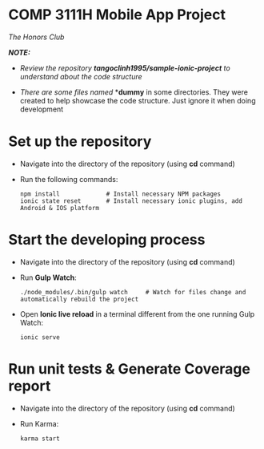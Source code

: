 # COMP 3111H Mobile App Project
*The Honors Club*



***NOTE:***

-   *Review the repository* ***tangoclinh1995/sample-ionic-project*** *to understand about the
    code structure*

-   *There are some files named* ***dummy** in some directories. They were created to help
    showcase the code structure. Just ignore it when doing development



# Set up the repository

-   Navigate into the directory of the repository (using **cd** command)

-   Run the following commands:
    
    ```
    npm install             # Install necessary NPM packages
    ionic state reset       # Install necessary ionic plugins, add Android & IOS platform
    ```



# Start the developing process

-   Navigate into the directory of the repository (using **cd** command)

-   Run **Gulp Watch**:   

    ```
    ./node_modules/.bin/gulp watch     # Watch for files change and automatically rebuild the project
    ```

-   Open **Ionic live reload** in a terminal different from the one running Gulp Watch:

    ```
    ionic serve
    ```



# Run unit tests & Generate Coverage report

-   Navigate into the directory of the repository (using **cd** command)

-   Run Karma:

    ```
    karma start
    ```